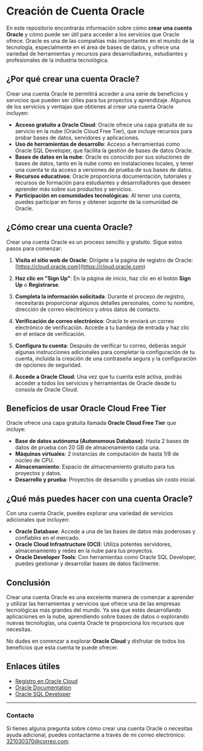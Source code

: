 # Creación de Cuenta Oracle

En este repositorio encontrarás información sobre cómo **crear una cuenta Oracle** y cómo puede ser útil para acceder a los servicios que Oracle ofrece. Oracle es una de las compañías más importantes en el mundo de la tecnología, especialmente en el área de bases de datos, y ofrece una variedad de herramientas y recursos para desarrolladores, estudiantes y profesionales de la industria tecnológica.

## ¿Por qué crear una cuenta Oracle?

Crear una cuenta Oracle te permitirá acceder a una serie de beneficios y servicios que pueden ser útiles para tus proyectos y aprendizaje. Algunos de los servicios y ventajas que obtienes al crear una cuenta Oracle incluyen:

- **Acceso gratuito a Oracle Cloud**: Oracle ofrece una capa gratuita de su servicio en la nube (Oracle Cloud Free Tier), que incluye recursos para probar bases de datos, servidores y aplicaciones.
- **Uso de herramientas de desarrollo**: Acceso a herramientas como Oracle SQL Developer, que facilita la gestión de bases de datos Oracle.
- **Bases de datos en la nube**: Oracle es conocido por sus soluciones de bases de datos, tanto en la nube como en instalaciones locales, y tener una cuenta te da acceso a versiones de prueba de sus bases de datos.
- **Recursos educativos**: Oracle proporciona documentación, tutoriales y recursos de formación para estudiantes y desarrolladores que deseen aprender más sobre sus productos y servicios.
- **Participación en comunidades tecnológicas**: Al tener una cuenta, puedes participar en foros y obtener soporte de la comunidad de Oracle.

## ¿Cómo crear una cuenta Oracle?

Crear una cuenta Oracle es un proceso sencillo y gratuito. Sigue estos pasos para comenzar:

1. **Visita el sitio web de Oracle**: Dirígete a la página de registro de Oracle: [https://cloud.oracle.com](https://cloud.oracle.com)
   
2. **Haz clic en "Sign Up"**: En la página de inicio, haz clic en el botón **Sign Up** o **Registrarse**.

3. **Completa la información solicitada**: Durante el proceso de registro, necesitarás proporcionar algunos detalles personales, como tu nombre, dirección de correo electrónico y otros datos de contacto.

4. **Verificación de correo electrónico**: Oracle te enviará un correo electrónico de verificación. Accede a tu bandeja de entrada y haz clic en el enlace de verificación.

5. **Configura tu cuenta**: Después de verificar tu correo, deberás seguir algunas instrucciones adicionales para completar la configuración de tu cuenta, incluida la creación de una contraseña segura y la configuración de opciones de seguridad.

6. **Accede a Oracle Cloud**: Una vez que tu cuenta esté activa, podrás acceder a todos los servicios y herramientas de Oracle desde tu consola de Oracle Cloud.

## Beneficios de usar Oracle Cloud Free Tier

Oracle ofrece una capa gratuita llamada **Oracle Cloud Free Tier** que incluye:

- **Base de datos autónoma (Autonomous Database)**: Hasta 2 bases de datos de prueba con 20 GB de almacenamiento cada una.
- **Máquinas virtuales**: 2 instancias de computación de hasta 1/8 de núcleo de CPU.
- **Almacenamiento**: Espacio de almacenamiento gratuito para tus proyectos y datos.
- **Desarrollo y prueba**: Proyectos de desarrollo y pruebas sin costo inicial.

## ¿Qué más puedes hacer con una cuenta Oracle?

Con una cuenta Oracle, puedes explorar una variedad de servicios adicionales que incluyen:

- **Oracle Database**: Accede a una de las bases de datos más poderosas y confiables en el mercado.
- **Oracle Cloud Infrastructure (OCI)**: Utiliza potentes servidores, almacenamiento y redes en la nube para tus proyectos.
- **Oracle Developer Tools**: Con herramientas como Oracle SQL Developer, puedes gestionar y desarrollar bases de datos fácilmente.

## Conclusión

Crear una cuenta Oracle es una excelente manera de comenzar a aprender y utilizar las herramientas y servicios que ofrece una de las empresas tecnológicas más grandes del mundo. Ya sea que estés desarrollando aplicaciones en la nube, aprendiendo sobre bases de datos o explorando nuevas tecnologías, una cuenta Oracle te proporciona los recursos que necesitas.

No dudes en comenzar a explorar **Oracle Cloud** y disfrutar de todos los beneficios que esta cuenta te puede ofrecer.

## Enlaces útiles

- [Registro en Oracle Cloud](https://cloud.oracle.com)
- [Oracle Documentation](https://docs.oracle.com)
- [Oracle SQL Developer](https://www.oracle.com/database/technologies/appdev/sql-developer.html)

---

### Contacto

Si tienes alguna pregunta sobre cómo crear una cuenta Oracle o necesitas ayuda adicional, puedes contactarme a través de mi correo electrónico: [321030370@correo.com](mailto:321030370@correo.com).
